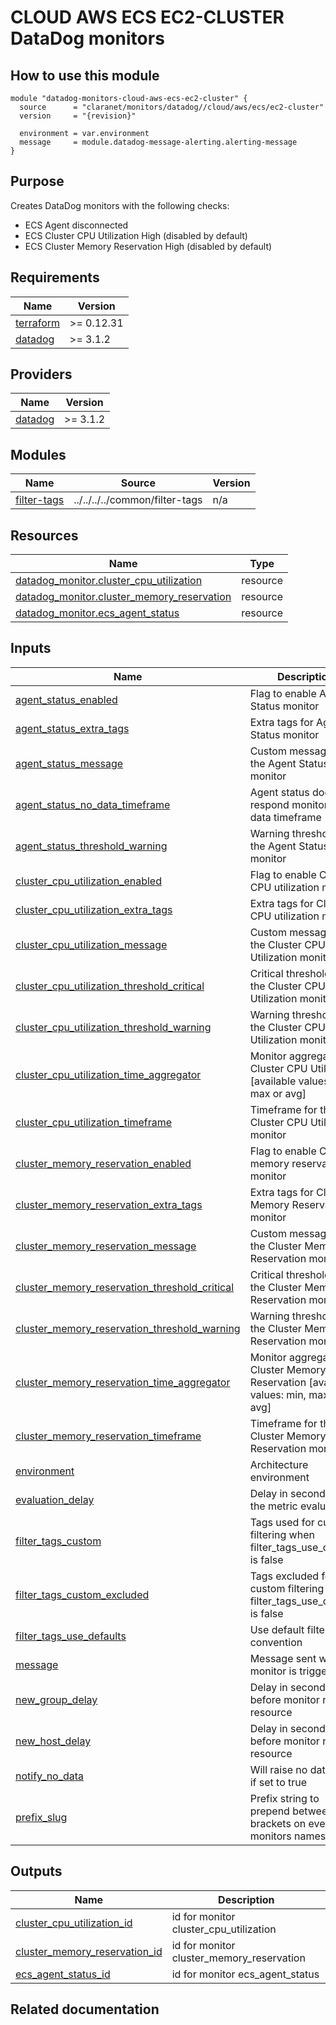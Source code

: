 # CLOUD AWS ECS EC2-CLUSTER DataDog monitors

## How to use this module

```hcl
module "datadog-monitors-cloud-aws-ecs-ec2-cluster" {
  source      = "claranet/monitors/datadog//cloud/aws/ecs/ec2-cluster"
  version     = "{revision}"

  environment = var.environment
  message     = module.datadog-message-alerting.alerting-message
}

```

## Purpose

Creates DataDog monitors with the following checks:

- ECS Agent disconnected
- ECS Cluster CPU Utilization High (disabled by default)
- ECS Cluster Memory Reservation High (disabled by default)

<!-- BEGIN_TF_DOCS -->
## Requirements

| Name | Version |
|------|---------|
| <a name="requirement_terraform"></a> [terraform](#requirement\_terraform) | >= 0.12.31 |
| <a name="requirement_datadog"></a> [datadog](#requirement\_datadog) | >= 3.1.2 |

## Providers

| Name | Version |
|------|---------|
| <a name="provider_datadog"></a> [datadog](#provider\_datadog) | >= 3.1.2 |

## Modules

| Name | Source | Version |
|------|--------|---------|
| <a name="module_filter-tags"></a> [filter-tags](#module\_filter-tags) | ../../../../common/filter-tags | n/a |

## Resources

| Name | Type |
|------|------|
| [datadog_monitor.cluster_cpu_utilization](https://registry.terraform.io/providers/DataDog/datadog/latest/docs/resources/monitor) | resource |
| [datadog_monitor.cluster_memory_reservation](https://registry.terraform.io/providers/DataDog/datadog/latest/docs/resources/monitor) | resource |
| [datadog_monitor.ecs_agent_status](https://registry.terraform.io/providers/DataDog/datadog/latest/docs/resources/monitor) | resource |

## Inputs

| Name | Description | Type | Default | Required |
|------|-------------|------|---------|:--------:|
| <a name="input_agent_status_enabled"></a> [agent\_status\_enabled](#input\_agent\_status\_enabled) | Flag to enable Agent Status monitor | `string` | `"true"` | no |
| <a name="input_agent_status_extra_tags"></a> [agent\_status\_extra\_tags](#input\_agent\_status\_extra\_tags) | Extra tags for Agent Status monitor | `list(string)` | `[]` | no |
| <a name="input_agent_status_message"></a> [agent\_status\_message](#input\_agent\_status\_message) | Custom message for the Agent Status monitor | `string` | `""` | no |
| <a name="input_agent_status_no_data_timeframe"></a> [agent\_status\_no\_data\_timeframe](#input\_agent\_status\_no\_data\_timeframe) | Agent status does not respond monitor no data timeframe | `string` | `10` | no |
| <a name="input_agent_status_threshold_warning"></a> [agent\_status\_threshold\_warning](#input\_agent\_status\_threshold\_warning) | Warning threshold for the Agent Status monitor | `string` | `3` | no |
| <a name="input_cluster_cpu_utilization_enabled"></a> [cluster\_cpu\_utilization\_enabled](#input\_cluster\_cpu\_utilization\_enabled) | Flag to enable Cluster CPU utilization monitor | `string` | `"false"` | no |
| <a name="input_cluster_cpu_utilization_extra_tags"></a> [cluster\_cpu\_utilization\_extra\_tags](#input\_cluster\_cpu\_utilization\_extra\_tags) | Extra tags for Cluster CPU utilization monitor | `list(string)` | `[]` | no |
| <a name="input_cluster_cpu_utilization_message"></a> [cluster\_cpu\_utilization\_message](#input\_cluster\_cpu\_utilization\_message) | Custom message for the Cluster CPU Utilization monitor | `string` | `""` | no |
| <a name="input_cluster_cpu_utilization_threshold_critical"></a> [cluster\_cpu\_utilization\_threshold\_critical](#input\_cluster\_cpu\_utilization\_threshold\_critical) | Critical threshold for the Cluster CPU Utilization monitor | `string` | `90` | no |
| <a name="input_cluster_cpu_utilization_threshold_warning"></a> [cluster\_cpu\_utilization\_threshold\_warning](#input\_cluster\_cpu\_utilization\_threshold\_warning) | Warning threshold for the Cluster CPU Utilization monitor | `string` | `85` | no |
| <a name="input_cluster_cpu_utilization_time_aggregator"></a> [cluster\_cpu\_utilization\_time\_aggregator](#input\_cluster\_cpu\_utilization\_time\_aggregator) | Monitor aggregator for Cluster CPU Utilization [available values: min, max or avg] | `string` | `"min"` | no |
| <a name="input_cluster_cpu_utilization_timeframe"></a> [cluster\_cpu\_utilization\_timeframe](#input\_cluster\_cpu\_utilization\_timeframe) | Timeframe for the Cluster CPU Utilization monitor | `string` | `"last_5m"` | no |
| <a name="input_cluster_memory_reservation_enabled"></a> [cluster\_memory\_reservation\_enabled](#input\_cluster\_memory\_reservation\_enabled) | Flag to enable Cluster memory reservation monitor | `string` | `"false"` | no |
| <a name="input_cluster_memory_reservation_extra_tags"></a> [cluster\_memory\_reservation\_extra\_tags](#input\_cluster\_memory\_reservation\_extra\_tags) | Extra tags for Cluster Memory Reservation monitor | `list(string)` | `[]` | no |
| <a name="input_cluster_memory_reservation_message"></a> [cluster\_memory\_reservation\_message](#input\_cluster\_memory\_reservation\_message) | Custom message for the Cluster Memory Reservation monitor | `string` | `""` | no |
| <a name="input_cluster_memory_reservation_threshold_critical"></a> [cluster\_memory\_reservation\_threshold\_critical](#input\_cluster\_memory\_reservation\_threshold\_critical) | Critical threshold for the Cluster Memory Reservation monitor | `string` | `90` | no |
| <a name="input_cluster_memory_reservation_threshold_warning"></a> [cluster\_memory\_reservation\_threshold\_warning](#input\_cluster\_memory\_reservation\_threshold\_warning) | Warning threshold for the Cluster Memory Reservation monitor | `string` | `85` | no |
| <a name="input_cluster_memory_reservation_time_aggregator"></a> [cluster\_memory\_reservation\_time\_aggregator](#input\_cluster\_memory\_reservation\_time\_aggregator) | Monitor aggregator for Cluster Memory Reservation [available values: min, max or avg] | `string` | `"min"` | no |
| <a name="input_cluster_memory_reservation_timeframe"></a> [cluster\_memory\_reservation\_timeframe](#input\_cluster\_memory\_reservation\_timeframe) | Timeframe for the Cluster Memory Reservation monitor | `string` | `"last_5m"` | no |
| <a name="input_environment"></a> [environment](#input\_environment) | Architecture environment | `string` | n/a | yes |
| <a name="input_evaluation_delay"></a> [evaluation\_delay](#input\_evaluation\_delay) | Delay in seconds for the metric evaluation | `number` | `900` | no |
| <a name="input_filter_tags_custom"></a> [filter\_tags\_custom](#input\_filter\_tags\_custom) | Tags used for custom filtering when filter\_tags\_use\_defaults is false | `string` | `"*"` | no |
| <a name="input_filter_tags_custom_excluded"></a> [filter\_tags\_custom\_excluded](#input\_filter\_tags\_custom\_excluded) | Tags excluded for custom filtering when filter\_tags\_use\_defaults is false | `string` | `""` | no |
| <a name="input_filter_tags_use_defaults"></a> [filter\_tags\_use\_defaults](#input\_filter\_tags\_use\_defaults) | Use default filter tags convention | `string` | `"true"` | no |
| <a name="input_message"></a> [message](#input\_message) | Message sent when a monitor is triggered | `any` | n/a | yes |
| <a name="input_new_group_delay"></a> [new\_group\_delay](#input\_new\_group\_delay) | Delay in seconds before monitor new resource | `number` | `300` | no |
| <a name="input_new_host_delay"></a> [new\_host\_delay](#input\_new\_host\_delay) | Delay in seconds before monitor new resource | `number` | `300` | no |
| <a name="input_notify_no_data"></a> [notify\_no\_data](#input\_notify\_no\_data) | Will raise no data alert if set to true | `bool` | `true` | no |
| <a name="input_prefix_slug"></a> [prefix\_slug](#input\_prefix\_slug) | Prefix string to prepend between brackets on every monitors names | `string` | `""` | no |

## Outputs

| Name | Description |
|------|-------------|
| <a name="output_cluster_cpu_utilization_id"></a> [cluster\_cpu\_utilization\_id](#output\_cluster\_cpu\_utilization\_id) | id for monitor cluster\_cpu\_utilization |
| <a name="output_cluster_memory_reservation_id"></a> [cluster\_memory\_reservation\_id](#output\_cluster\_memory\_reservation\_id) | id for monitor cluster\_memory\_reservation |
| <a name="output_ecs_agent_status_id"></a> [ecs\_agent\_status\_id](#output\_ecs\_agent\_status\_id) | id for monitor ecs\_agent\_status |
<!-- END_TF_DOCS -->
## Related documentation

